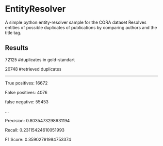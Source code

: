 # EntityResolver
A simple python entity-resolver sample for the CORA dataset
Resolves entities of possible duplicates of publications by comparing authors and the title tag.

## Results
72125 #duplicates in gold-standart

20748 #retrieved duplicates 

---
True positives: 16672

False positives: 4076

false negative: 55453

...

Precision: 0.8035473298631194

Recall: 0.23115424610051993

F1 Score: 0.35902791984753374
